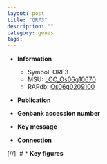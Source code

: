 ```yaml
---
layout: post
title: "ORF3"
description: ""
category: genes
tags: 
---
```


* **Information**  
    + Symbol: ORF3  
    + MSU: [LOC_Os06g10670](http://rice.uga.edu/cgi-bin/ORF_infopage.cgi?orf=LOC_Os06g10670)  
    + RAPdb: [Os06g0209100](http://rapdb.dna.affrc.go.jp/viewer/gbrowse_details/irgsp1?name=Os06g0209100)  

* **Publication**  

* **Genbank accession number**  

* **Key message**  

* **Connection**  

[//]: # * **Key figures**  


